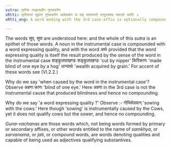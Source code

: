 ```yaml
---
sutra: तृतीया तत्कृतार्थेन गुणवचनेन
vRtti: तृतीयान्तं सुबन्तं गुणवचनेन अर्थशब्देन च सह समस्यन्ते तत्पुरुषश्च समासो भवति ॥
vRtti_eng: A word ending with the 3rd case-affix is optionally compounded with what denotes quality, the quality being that which is instrumentally caused by the thing signified by what ends with the third case affix and with the word _artha_ 'wealth,' and the compound so formned is called _Tat-purusha_.

---
```

The words सुप्, सुपा are understood here: and the whole of this _sutra_ is an epithet of those words. A noun in the instrumental case is compounded with a word expressing quality, and with the word अर्थः provided that the word expressing quality is itself the result produced by the sense of the word in the instrumental case शङ्कुलयाखण्डः शङ्कुलाखण्डः 'cut by nipper' किरिकाणः 'made blind of one eye by a hog' धान्यार्थः 'wealth acquired by grain.' For accent of these words see (VI.2.2.)

Why do we say 'when caused by the word in the instrumental case'? Observe अक्ष्णा काणः 'blind of one eye.' Here अक्ष्णा in the 3rd case is not the instrumental cause that produced blindness and hence no compounding.

Why do we say 'a word expressing quality ?' Observe :- गोभिर्वपावान् 'sowing with the cows.' Here though 'sowing' is instrumentally caused by the Cows, yet it does not qualify cows but the sower, and hence no compounding. 

_Guna-vachanas_ are those words which, not being words formed by primary or secondary affixes, or other words entitled to the name of _samkhya_, or _sarvanama_, or _jati_, or compound words, are words denoting qualities and capable of being used as adjectives qualifying substantives.